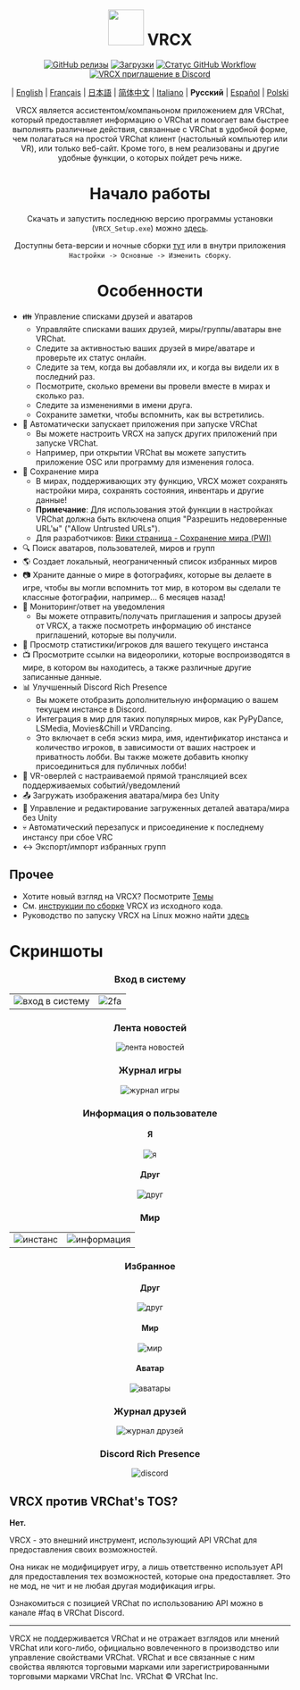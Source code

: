 <div align="center">

# <img src="https://raw.githubusercontent.com/vrcx-team/VRCX/master/VRCX.ico" width="64" height="64"> </img> VRCX

[![GitHub релизы](https://img.shields.io/github/release/vrcx-team/VRCX.svg)](https://github.com/vrcx-team/VRCX/releases/latest)
[![Загрузки](https://img.shields.io/github/downloads/vrcx-team/VRCX/total?color=6451f1)](https://github.com/vrcx-team/VRCX/releases/latest)
[![Статус GitHub Workflow](https://github.com/vrcx-team/VRCX/actions/workflows/github_actions.yml/badge.svg)](https://github.com/vrcx-team/VRCX/actions/workflows/github_actions.yml)
[![VRCX приглашение в Discord](https://img.shields.io/discord/854071236363550763?color=%237289DA&logo=discord&logoColor=white&label=discord)](https://vrcx.app/discord)

| [English](./README.md) | [Français](./README.fr.md) | [日本語](./README.jp.md) | [简体中文](./README.zh_CN.md) | [Italiano](./README.it.md) | **Русский** | [Español](./README.es.md) | [Polski](./README.pl.md)

VRCX является ассистентом/компаньоном приложением для VRChat, который предоставляет информацию о VRChat и помогает вам быстрее выполнять различные действия, связанные с VRChat в удобной форме, чем полагаться на простой VRChat клиент (настольный компьютер или VR), или только веб-сайт. Кроме того, в нем реализованы и другие удобные функции, о которых пойдет речь ниже.

# Начало работы

<div align="center">

Скачать и запустить последнюю версию программы установки (`VRCX_Setup.exe`) можно [здесь](https://github.com/vrcx-team/VRCX/releases/latest).

Доступны бета-версии и ночные сборки [тут](https://vrcx.app/github/nightly) или в внутри приложения `Настройки -> Основные -> Изменить сборку`.

# Особенности

<div align="left">

- :family: Управление списками друзей и аватаров
    - Управляйте списками ваших друзей, миры/группы/аватары вне VRChat.
    - Следите за активностью ваших друзей в мире/аватаре и проверьте их статус онлайн.
    - Следите за тем, когда вы добавляли их, и когда вы видели их в последний раз.
    - Посмотрите, сколько времени вы провели вместе в мирах и сколько раз.
    - Следите за изменениями в имени друга.
    - Сохраните заметки, чтобы вспомнить, как вы встретились.
- :electric_plug: Автоматически запускает приложения при запуске VRChat
    - Вы можете настроить VRCX на запуск других приложений при запуске VRChat.
    - Например, при открытии VRChat вы можете запустить приложение OSC или программу для изменения голоса.
- :floppy_disk: Сохранение мира
    - В мирах, поддерживающих эту функцию, VRCX может сохранять настройки мира, сохранять состояния, инвентарь и другие данные!
    - **Примечание**: Для использования этой функции в настройках VRChat должна быть включена опция "Разрешить недоверенные URL'ы" ("Allow Untrusted URLs").
    - Для разработчиков: [Вики страница - Сохранение мира (PWI)](<https://github.com/vrcx-team/VRCX/wiki/World-Persistence-(PWI)>)
- :mag: Поиск аватаров, пользователей, миров и групп
- :earth_americas: Создает локальный, неограниченный список избранных миров
- :camera: Храните данные о мире в фотографиях, которые вы делаете в игре, чтобы вы могли вспомнить тот мир, в котором вы сделали те классные фотографии, например... 6 месяцев назад!
- :bell: Мониторинг/ответ на уведомления
    - Вы можете отправить/получать приглашения и запросы друзей от VRCX, а также посмотреть информацию об инстансе приглашений, которые вы получили.
- :scroll: Просмотр статистики/игроков для вашего текущего инстанса
- :tv: Просмотрите ссылки на видеоролики, которые воспроизводятся в мире, в котором вы находитесь, а также различные другие записанные данные.
- :bar_chart: Улучшенный Discord Rich Presence
    - Вы можете отобразить дополнительную информацию о вашем текущем инстансе в Discord.
    - Интеграция в мир для таких популярных миров, как PyPyDance, LSMedia, Movies&Chill и VRDancing.
    - Это включает в себя эскиз мира, имя, идентификатор инстанса и количество игроков, в зависимости от ваших настроек и приватность лобби. Вы также можете добавить кнопку присоединиться для публичных лобби!
- :crystal_ball: VR-оверлей с настраиваемой прямой трансляцией всех поддерживаемых событий/уведомлений
- :outbox_tray: Загружать изображения аватара/мира без Unity
- :page_facing_up: Управление и редактирование загруженных деталей аватара/мира без Unity
- :skull: Автоматический перезапуск и присоединение к последнему инстансу при сбое VRC
- :left_right_arrow: Экспорт/импорт избранных групп

## Прочее

- Хотите новый взгляд на VRCX? Посмотрите [Темы](https://github.com/vrcx-team/VRCX/wiki/Themes)
- См. [инструкции по сборке](https://github.com/vrcx-team/VRCX/wiki/Building-from-source) VRCX из исходного кода.
- Руководство по запуску VRCX на Linux можно найти [здесь](https://github.com/vrcx-team/VRCX/wiki/Running-VRCX-on-Linux)

# Скриншоты

<div align="center">

<h3>Вход в систему</h3>

<table>
  <tr>
    <td align="center"><img src="https://github-production-user-asset-6210df.s3.amazonaws.com/82102170/251994190-5e6a961e-b2fe-4d3b-bf66-455d8626b8bf.png" alt="вход в систему"></td>
    <td align="center"><img src="https://github-production-user-asset-6210df.s3.amazonaws.com/82102170/251994414-a21faf59-6199-45de-94e7-a093a6b8c0ac.png" alt="2fa"></td>
  </tr>
</table>

<h3>Лента новостей</h3>

<img src="https://github-production-user-asset-6210df.s3.amazonaws.com/82102170/251987020-9839a2c9-47db-4271-b1bf-8e07669a7056.png" alt="лента новостей">

<h3>Журнал игры</h3>

<img src="https://github-production-user-asset-6210df.s3.amazonaws.com/82102170/251987498-b82266ed-131d-42ad-be2f-b167f24acf9f.png" alt="журнал игры">

<h3>Информация о пользователе</h3>

<h4>Я</h4>

<img src="https://github-production-user-asset-6210df.s3.amazonaws.com/82102170/251990237-0c863d27-141c-4447-82de-4279ab8973ea.png" alt="я">

<h4>Друг</h4>

<img src="https://github-production-user-asset-6210df.s3.amazonaws.com/82102170/251989666-8f918786-e632-451d-be29-f92d2c681b80.png" alt="друг">

<h3>Мир</h3>

<table>
  <tr>
    <td align="center"><img src="https://github-production-user-asset-6210df.s3.amazonaws.com/82102170/251991003-37a986bb-470c-442b-8ada-31918f7b2017.png" alt="инстанс"></td>
    <td align="center"><img src="https://github-production-user-asset-6210df.s3.amazonaws.com/82102170/251991217-0d40846f-ac08-48c0-8e4d-18c35fe0999b.png" alt="информация"></td>
  </tr>
</table>

<h3>Избранное</h3>

<h4>Друг</h4>

<img src="https://github-production-user-asset-6210df.s3.amazonaws.com/82102170/251992424-ba406d0f-787e-4e2d-89bd-4caa0a05d31f.png" alt="друг">

<h4>Мир</h4>

<img src="https://github-production-user-asset-6210df.s3.amazonaws.com/82102170/251992950-8f2c6cdc-dc9a-4a60-b59f-9fa80d071359.png" alt="мир">

<h4>Аватар</h4>

<img src="https://github-production-user-asset-6210df.s3.amazonaws.com/82102170/251993408-66d11100-15a8-484f-b9fd-82be1516c9be.png" alt="аватары">

<h3>Журнал друзей</h3>

<img src="https://github-production-user-asset-6210df.s3.amazonaws.com/82102170/251993741-e2033095-4ceb-4552-8b79-9285325c1e49.png" alt="журнал друзей">

<h3>Discord Rich Presence</h3>

<img src="https://github-production-user-asset-6210df.s3.amazonaws.com/82102170/251997318-5a71249c-59fc-4ad6-9194-d6b1d4165600.png" alt="discord">

<!-- The other images will be similar to this -->
</div>

## VRCX против VRChat's TOS?

**Нет.**

VRCX - это внешний инструмент, использующий API VRChat для предоставления своих возможностей.

Она никак не модифицирует игру, а лишь ответственно использует API для предоставления тех возможностей, которые она предоставляет. Это не мод, не чит и не любая другая модификация игры.

Ознакомиться с позицией VRChat по использованию API можно в канале #faq в VRChat Discord.

---

VRCX не поддерживается VRChat и не отражает взглядов или мнений VRChat или кого-либо, официально вовлеченного в производство или управление свойствами VRChat. VRChat и все связанные с ним свойства являются торговыми марками или зарегистрированными торговыми марками VRChat Inc. VRChat © VRChat Inc.
